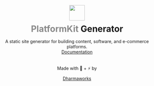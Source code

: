 <div align="center">
    <img width="50" height="50"  src="https://www.platformkit.com/logos/icon-color.png"/>
    <h1 style="margin-bottom:15px;margin-top:10px; border:none;"><span style="opacity:0.5;">PlatformKit</span> Generator</h1>
</div>

<div align="center">
<quote>A static site generator for building content, software, and e-commerce platforms.</quote>

<div class="links">
    <a href="https://www.platformkit.com/">Documentation</a>                    
</div>

<div class="links" style="margin-top:35px;">
<span style="margin-bottom:10px;display:block;">Made with 💖 + ⚡ by</span>
    <a href="https://www.dharmaworks.com" style="background:none;">Dharmaworks</a>
</div>
</div>
